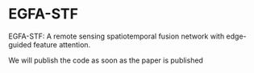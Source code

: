 # EGFA-STF
EGFA-STF: A remote sensing spatiotemporal fusion network with edge-guided feature attention.

We will publish the code as soon as the paper is published
